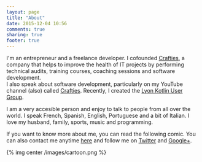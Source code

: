```yaml
---
layout: page
title: "About"
date: 2015-12-04 10:56
comments: true
sharing: true
footer: true
---
```


I'm an entrepreneur and a freelance developer. I cofounded [Crafties](https://www.crafties.fr), a company that helps to improve the health of IT projects by performing technical audits, training courses, coaching sessions and software development.  
I also speak about software development, particularly on my YouTube channel (also) called [Crafties](http://nphumbert.github.io/crafties/). Recently, I created the [Lyon Kotlin User Group](https://www.meetup.com/fr-FR/Lyon-Kotlin-User-Group/).

I am a very accesible person and enjoy to talk to people from all over the world. I speak French, Spanish, English, Portuguese and a bit of Italian. I love my husband, family, sports, music and programming.

If you want to know more about me, you can read the following comic. You can also contact me anytime [here](mailto:nadia@crafties.fr) and follow me on [Twitter](https://twitter.com/nphumbert) and [Google+](https://plus.google.com/u/0/110353212984123491279).

{% img center /images/cartoon.png %}
